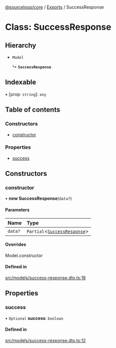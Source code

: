 [@sourceloop/core](../README.md) / [Exports](../modules.md) / SuccessResponse

# Class: SuccessResponse

## Hierarchy

- `Model`

  ↳ **`SuccessResponse`**

## Indexable

▪ [prop: `string`]: `any`

## Table of contents

### Constructors

- [constructor](SuccessResponse.md#constructor)

### Properties

- [success](SuccessResponse.md#success)

## Constructors

### constructor

• **new SuccessResponse**(`data?`)

#### Parameters

| Name | Type |
| :------ | :------ |
| `data?` | `Partial`<[`SuccessResponse`](SuccessResponse.md)\> |

#### Overrides

Model.constructor

#### Defined in

[src/models/success-response.dto.ts:18](https://github.com/sourcefuse/loopback4-microservice-catalog/blob/68ec38a2a/packages/core/src/models/success-response.dto.ts#L18)

## Properties

### success

• `Optional` **success**: `boolean`

#### Defined in

[src/models/success-response.dto.ts:12](https://github.com/sourcefuse/loopback4-microservice-catalog/blob/68ec38a2a/packages/core/src/models/success-response.dto.ts#L12)
